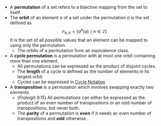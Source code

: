 * A **permutation** of a set refers to a bijective mapping from the set to itself. 
* The **orbit** of an element $a$ of a set under the permutation $\sigma$ is the set defined as
  $$
  \mathcal{O}_{a,\sigma} = \{\sigma^k(a) \mid n \in \mathbb{Z}\}
  $$
  It is the set of all possible values that an element can be mapped to using only the permutation. 
	* The orbits of a permutation form an equivalence class.
* A **cycle permutation** is a permutation with at most one orbit containing more than one element.
	* All permutations can be expressed as the product of disjoint cycles.
	* The **length** of a cycle is defined as the number of elements in its largest orbit. 
	* Cycles can be expressed in [Cycle Notation](https://en.wikipedia.org/wiki/Cyclic_permutation)
* A **transposition** is a permutation which involves swapping exactly two elements. 
	* (*Fraleigh 9.15*) All permutations can either be expressed as the product of an even number of transpositions or an odd number of transpositions, but never both.
	* The **parity** of a permutation is **even** if it needs an even number of transpositions and **odd** otherwise .
